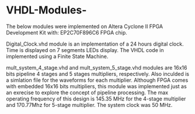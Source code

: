 # VHDL-Modules-
The below modules were implemented on Altera Cyclone II FPGA Development Kit with: EP2C70F896C6 FPGA chip. 

Digital_Clock.vhd module is an implementation of a 24 hours digital clock. Time is displayed on 7 segments LEDs display. The VHDL code in implemented using a Finite State Machine.

mult_system_4_stage.vhd and mult_system_5_stage.vhd modules are 16x16 bits pipeline 4 stages and 5 stages multipliers, respectively. Also inculded is a simlation file for the waveforms for each multiplier. Although FPGA comes with embedded 16x16 bits multipliers, this module was implemented just as an exrecise to explore the concept of pipeline processing.
The max operating frequency of this design is 145.35 MHz for the 4-stage multiplier and 170.77Mhz for 5-stage multiplier. The system clock was 50 MHz.
